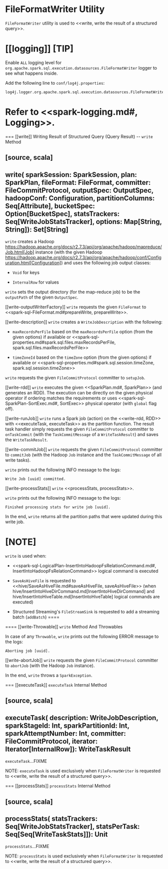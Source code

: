 # FileFormatWriter Utility

`FileFormatWriter` utility is used to <<write, write the result of a structured query>>.

[[logging]]
[TIP]
====
Enable `ALL` logging level for `org.apache.spark.sql.execution.datasources.FileFormatWriter` logger to see what happens inside.

Add the following line to `conf/log4j.properties`:

```
log4j.logger.org.apache.spark.sql.execution.datasources.FileFormatWriter=ALL
```

Refer to <<spark-logging.md#, Logging>>.
====

=== [[write]] Writing Result of Structured Query (Query Result) -- `write` Method

[source, scala]
----
write(
  sparkSession: SparkSession,
  plan: SparkPlan,
  fileFormat: FileFormat,
  committer: FileCommitProtocol,
  outputSpec: OutputSpec,
  hadoopConf: Configuration,
  partitionColumns: Seq[Attribute],
  bucketSpec: Option[BucketSpec],
  statsTrackers: Seq[WriteJobStatsTracker],
  options: Map[String, String]): Set[String]
----

`write` creates a Hadoop https://hadoop.apache.org/docs/r2.7.3/api/org/apache/hadoop/mapreduce/Job.html[Job] instance (with the given Hadoop https://hadoop.apache.org/docs/r2.7.3/api/org/apache/hadoop/conf/Configuration.html[Configuration]) and uses the following job output classes:

* `Void` for keys

* `InternalRow` for values

`write` sets the output directory (for the map-reduce job) to be the `outputPath` of the given `OutputSpec`.

[[write-outputWriterFactory]]
`write` requests the given `FileFormat` to <<spark-sql-FileFormat.md#prepareWrite, prepareWrite>>.

[[write-description]]
`write` creates a `WriteJobDescription` with the following:

* `maxRecordsPerFile` based on the `maxRecordsPerFile` option (from the given options) if available or <<spark-sql-properties.md#spark.sql.files.maxRecordsPerFile, spark.sql.files.maxRecordsPerFile>>

* `timeZoneId` based on the `timeZone` option (from the given options) if available or <<spark-sql-properties.md#spark.sql.session.timeZone, spark.sql.session.timeZone>>

`write` requests the given `FileCommitProtocol` committer to `setupJob`.

[[write-rdd]]
`write` executes the given <<SparkPlan.md#, SparkPlan>> (and generates an RDD). The execution can be directly on the given physical operator if ordering matches the requirements or uses <<spark-sql-SparkPlan-SortExec.md#, SortExec>> physical operator (with `global` flag off).

[[write-runJob]]
`write` runs a Spark job (action) on the <<write-rdd, RDD>> with <<executeTask, executeTask>> as the partition function. The result task handler simply requests the given `FileCommitProtocol` committer to `onTaskCommit` (with the `TaskCommitMessage` of a `WriteTaskResult`) and saves the `WriteTaskResult`.

[[write-commitJob]]
`write` requests the given `FileCommitProtocol` committer to `commitJob` (with the Hadoop `Job` instance and the `TaskCommitMessage` of all write tasks).

`write` prints out the following INFO message to the logs:

```
Write Job [uuid] committed.
```

[[write-processStats]]
`write` <<processStats, processStats>>.

`write` prints out the following INFO message to the logs:

```
Finished processing stats for write job [uuid].
```

In the end, `write` returns all the partition paths that were updated during this write job.

[NOTE]
====
`write` is used when:

* <<spark-sql-LogicalPlan-InsertIntoHadoopFsRelationCommand.md#, InsertIntoHadoopFsRelationCommand>> logical command is executed

* `SaveAsHiveFile` is requested to <<hive/SaveAsHiveFile.md#saveAsHiveFile, saveAsHiveFile>> (when hive/InsertIntoHiveDirCommand.md[InsertIntoHiveDirCommand] and hive/InsertIntoHiveTable.md[InsertIntoHiveTable] logical commands are executed)

* Structured Streaming's `FileStreamSink` is requested to add a streaming batch (`addBatch`)
====

==== [[write-Throwable]] `write` Method And Throwables

In case of any `Throwable`, `write` prints out the following ERROR message to the logs:

```
Aborting job [uuid].
```

[[write-abortJob]]
`write` requests the given `FileCommitProtocol` committer to `abortJob` (with the Hadoop `Job` instance).

In the end, `write` throws a `SparkException`.

=== [[executeTask]] `executeTask` Internal Method

[source, scala]
----
executeTask(
  description: WriteJobDescription,
  sparkStageId: Int,
  sparkPartitionId: Int,
  sparkAttemptNumber: Int,
  committer: FileCommitProtocol,
  iterator: Iterator[InternalRow]): WriteTaskResult
----

`executeTask`...FIXME

NOTE: `executeTask` is used exclusively when `FileFormatWriter` is requested to <<write, write the result of a structured query>>.

=== [[processStats]] `processStats` Internal Method

[source, scala]
----
processStats(
  statsTrackers: Seq[WriteJobStatsTracker],
  statsPerTask: Seq[Seq[WriteTaskStats]]): Unit
----

`processStats`...FIXME

NOTE: `processStats` is used exclusively when `FileFormatWriter` is requested to <<write, write the result of a structured query>>.
